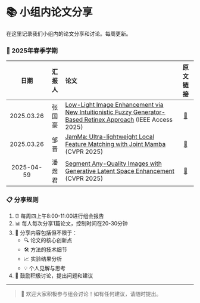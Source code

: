# 📚 小组内论文分享

在这里记录我们小组内的论文分享和讨论。每周更新。

### 🌟 2025年春季学期

| 日期 | 汇报人 | 论文 | 原文链接 |
| :---: |:--------------:|:------------------------------------------------------------------------------------------------------------------------------------------------------------------|:--------:|
| 2025.03.26 | 张国豪 | [Low-Light Image Enhancement via New Intuitionistic Fuzzy Generator-Based Retinex Approach](https://shixuan7.github.io/ahu-test/papers/1-low-light-enhancement) (IEEE Access 2025) | [📄](https://ieeexplore.ieee.org/document/10902139) |
| 2025.03.26 | 邹晋 | [JamMa: Ultra-lightweight Local Feature Matching with Joint Mamba](https://shixuan7.github.io/ahu-test/papers/2-jamma-feature-matching) (CVPR 2025) | [📄](https://arxiv.org/abs/2503.03437) |
| 2025-04-59 | 潘煜君 | [Segment Any-Quality Images with Generative Latent Space Enhancement](https://shixuan7.github.io/ahu-test/papers/3) (CVPR  2025) | [📄](https://arxiv.org/abs/2503.12507) |


### 📋 分享规则
1. ⏰ 每周四上午8:00-11:00进行组会报告
2. 📊 每人每次分享1篇论文，控制时间在20-30分钟
3. 📝 分享内容包括但不限于：
   - 🔍 论文的核心创新点
   - 🛠️ 方法的技术细节
   - 📈 实验结果分析
   - 💡 个人见解与思考
4. 🤝 鼓励积极讨论，提出问题和建议
---

> 💫 欢迎大家积极参与组会讨论！如有任何建议，请随时提出。
